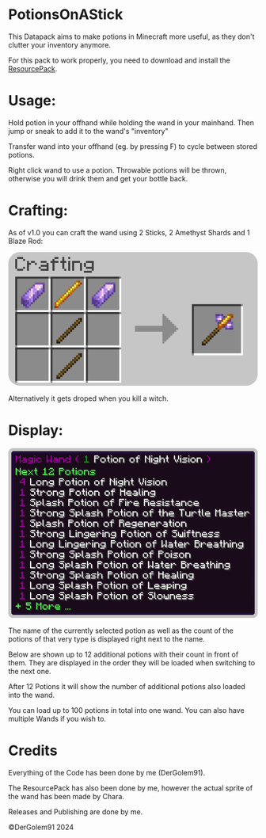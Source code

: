 
# PotionsOnAStick

This Datapack aims to make potions in Minecraft more useful, as they don't clutter your inventory anymore.

For this pack to work properly, you need to download and install the [ResourcePack](https://github.com/Golem91/PotionOnAStickResources/releases/download/V1.1/potionsonastickresources.zip).

# Usage:

Hold potion in your offhand while holding the wand in your mainhand. Then jump or sneak to add it to the wand's "inventory"

Transfer wand into your offhand (eg. by pressing F) to cycle between stored potions.

Right click wand to use a potion. Throwable potions will be thrown, otherwise you will drink them and get your bottle back.

# Crafting:
As of v1.0 you can craft the wand using 2 Sticks, 2 Amethyst Shards and 1 Blaze Rod:

![image of the recipe](https://github.com/Golem91/potionsonastick/blob/main/recipe.png?raw=true)

Alternatively it gets droped when you kill a witch.

# Display:

![image of the displaying of the potions](https://github.com/Golem91/potionsonastick/blob/main/display.png?raw=true)

The name of the currently selected potion as well as the count of the potions of that very type is displayed right next to the name.

Below are shown up to 12 additional potions with their count in front of them.
They are displayed in the order they will be loaded when switching to the next one.

After 12 Potions it will show the number of additional potions also loaded into the wand.

You can load up to 100 potions in total into one wand. You can also have multiple Wands if you wish to.

# Credits
Everything of the Code has been done by me (DerGolem91).

The ResourcePack has also been done by me, however the actual sprite of the wand has been made by Chara.

Releases and Publishing are done by me.

©DerGolem91 2024
